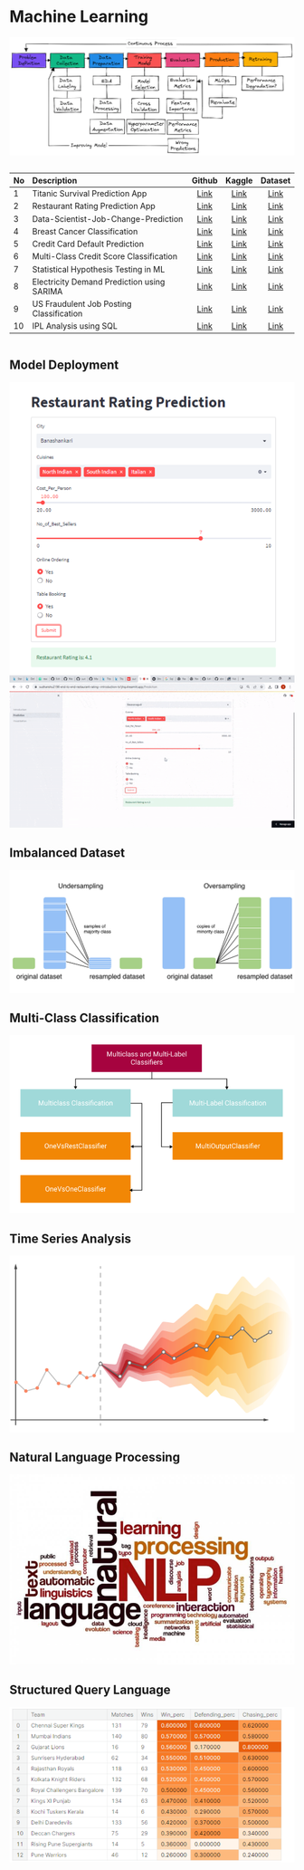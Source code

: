 # Machine Learning
![](https://github.com/sudhanshu2198/Machine-Learning-Python/blob/main/images/0.png)

```http
```
| No | Description            | Github | Kaggle   | Dataset|
|:---| :--------------------- | :-----:  | :-----:  | :-----:|
|1| Titanic Survival Prediction App | [Link](https://github.com/sudhanshu2198/Titanic-Survival-Prediction-App)|  [Link](https://www.kaggle.com/code/sudhanshu2198/end-to-end-titanic-survival-prediction-app?scriptVersionId=120569132)        |   [Link](https://www.kaggle.com/competitions/titanic)     |
|2| Restaurant Rating Prediction App | [Link](https://github.com/sudhanshu2198/End-to-End-Restaurant-Rating-Prediction)|  [Link](https://www.kaggle.com/code/sudhanshu2198/end-to-end-machine-learning)        |   [Link](https://www.kaggle.com/datasets/himanshupoddar/zomato-bangalore-restaurants)     |
|3| Data-Scientist-Job-Change-Prediction | [Link](https://github.com/sudhanshu2198/Data-Scientist-Job-Change-Prediction)|  [Link](https://www.kaggle.com/code/sudhanshu2198/data-scientist-job-change-prediction)        |   [Link](https://www.kaggle.com/datasets/arashnic/hr-analytics-job-change-of-data-scientists)     |
|4| Breast Cancer Classification | [Link](https://github.com/sudhanshu2198/Breast-Cancer-Classification)|  [Link](https://www.kaggle.com/code/sudhanshu2198/techniques-for-imbalanced-classification-problems)        |   [Link](https://www.kaggle.com/datasets/sudhanshu2198/microcalcification-classification)     |
|5| Credit Card Default Prediction | [Link](https://github.com/sudhanshu2198/Credit-Card-Default-Prediction)|  [Link](https://www.kaggle.com/code/sudhanshu2198/credit-card-default-prediction)        |   [Link](https://www.kaggle.com/datasets/uciml/default-of-credit-card-clients-dataset)     |
|6| Multi-Class Credit Score Classification | [Link](https://github.com/sudhanshu2198/Multi-Class-Credit-Score-Classification)|  [Link](https://www.kaggle.com/code/sudhanshu2198/multi-class-credit-score-classification/notebook)        |   [Link](https://www.kaggle.com/datasets/parisrohan/credit-score-classification)     |
|7| Statistical Hypothesis Testing in ML | [Link](https://github.com/sudhanshu2198/Statistical-Hypothesis-Testing)|  [Link](https://www.kaggle.com/code/sudhanshu2198/statistical-hypothesis-testing-in-ml)        |   [Link](https://www.kaggle.com/datasets/uciml/default-of-credit-card-clients-dataset)     |
|8| Electricity Demand Prediction using SARIMA | [Link](https://github.com/sudhanshu2198/Electricity-Demand-Prediction-using-SARIMA)|  [Link](https://www.kaggle.com/code/sudhanshu2198/electricity-demand-prediction-using-sarima-eda)        |   [Link](https://www.kaggle.com/datasets/kandij/electric-production)     |
|9| US Fraudulent Job Posting Classification | [Link](https://github.com/sudhanshu2198/Fraudulent-Job-Posting-Prediction-)|  [Link](https://www.kaggle.com/code/sudhanshu2198/us-fraudulent-job-posting-prediction/notebook)        |   [Link](https://www.kaggle.com/datasets/shivamb/real-or-fake-fake-jobposting-prediction)     |
|10| IPL Analysis using SQL | [Link](https://github.com/sudhanshu2198/IPL-Analysis-using-SQL)|  [Link](https://www.kaggle.com/code/sudhanshu2198/ipl-sports-analysis-using-sql)        |   [Link](https://www.kaggle.com/datasets/harsha547/ipldatabase)     |
```
```

## Model Deployment
![](https://github.com/sudhanshu2198/Machine-Learning-Python/blob/main/images/2.PNG)
![](https://github.com/sudhanshu2198/Machine-Learning-Python/blob/main/images/ezgif.com-optimize.gif)

## Imbalanced Dataset
![](https://github.com/sudhanshu2198/Machine-Learning-Python/blob/main/images/3.png)

## Multi-Class Classification
![](https://github.com/sudhanshu2198/Machine-Learning-Python/blob/main/images/5.png)

## Time Series Analysis
![](https://github.com/sudhanshu2198/Machine-Learning-Python/blob/main/images/7.png)

## Natural Language Processing
![](https://github.com/sudhanshu2198/Machine-Learning-Python/blob/main/images/8.jpg)

## Structured Query Language
![](https://github.com/sudhanshu2198/Machine-Learning-Python/blob/main/images/Team%20stat.PNG)
